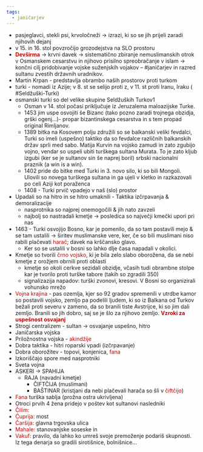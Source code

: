 ```yaml
---
tags:
  - janičarjev
---
```


- pasjeglavci, stekli psi, krvoločneži $\rightarrow$ izrazi, ki so se jih prijeli zaradi njihovih dejanj
- v 15. in 16. stol povzročijo grozodejstva na SLO prostoru
- **<font color="#c00000">Devširma</font>** $\rightarrow$ krvni davek $\rightarrow$ sistematično zbiranje nemuslimanskih otrok v Osmanskem cesarstvu in njihovo prisilno spreobračanje v islam  $\rightarrow$ končni cilj pridobivanje vojske suženjskih vojakov – #janičarjev in razred sultanu zvestih državnih uradnikov.
- Martin Krpan - predstavlja obrambo naših prostorov proti turkom
- turki - nomadi iz Azije; v 8. st se selijo proti z, v 11. st proti Iranu, Iraku ( #Seldžuški-Turki)
- osmanski turki so del velike skupine Seldžuških Turkov1
	- Osman v 14. stol počasi priključuje iz Jeruzalema maloazijske Turke.
	- 1453 jim uspe osvojiti še Bizanc (tako pozno zaradi trojnega obzidja, grški ogenj...)- propar bizantinskega cesarstva in s tem propad original Rimljanov.
	- 1389 bitka na Kosovem polju združili so se balkanski veliki fevdalci, Turki so imeli (uspešno) taktiko da so fevdalce različnih balkanskih držav sprli med sabo. Matija Kurvin na vojsko zamudi in zato zgubijo vojno, vendar so uspeli ubiti turškega sultana Murata. To je zato kljub izgubi (ker se je sultanov sin še naprej boril) srbski nacionalni praznik (a win is a win).
	- 1402 pride do bitke med Turki in 3. novo silo, ki so bili Mongoli. Ulovili so novega turškega sultana in ga ujeli v kletko in razkazovali po celi Aziji kot poraženca
	- 1408 - Turki prvič vpadejo v naš (slo) prostor
- Upadali so na hitro in se hitro umaknili - Taktika izčrpavanja & demoralizacije 
	- nasprotnika so najprej onemogočili & jih nato zavzeli
	- najbolj so nastradali kmetje $\rightarrow$ posledica so največji kmečki upori pri nas
- 1463 - Turki osvojijo Bosno, kar je pomenilo, da so tam postavili mejo & se tam ustalili $\rightarrow$ širitev muslimanske vere, ker, če so bili muslimani niso rabili plačevati <font color="#c00000">harač</font>; davek na krščansko glavo.
	- Ker so se ustalili v bosni so lahko dlje časa napadali v okolici.
- Kmetje so tvorili <font color="#c00000">črno vojsko</font>, ki je bila zelo slabo oborožena, da se nebi kmetje z orožjem obrnili proti oblasti
	- kmetje so okoli cerkve sezidali obzidje, včasih tudi obrambne stolpe kar je tvorilo proti turške tabore (takih so zgradili 350)
	-  signalizazija napadov: turški zvonovi, kresovi. V Bosni so organizirali vohunsko mrežo
- <font color="#c00000">Vojna krajina</font> - pas ozemlja, kjer so 92 gradov spremenili v utrdbe kamor so postavili vojsko, zemljo pa podelili ljudem, ki so iz Balkana od Turkov bežali proti severu v zameno, da so branili tiste Avstrijce, ki so jim dali zemljo. Branili so jih dobro, saj se je šlo za njihovo zemljo.
**<font color="#c00000">Vzroki za uspešnost osvajanj</font>**
- Strogi centralizem - sultan $\rightarrow$ osvajanje uspešno, hitro
- Janičarska vojska
- Priložnostna vojska - <font color="#c00000">akindžije</font>
- Dobra taktika - hitri roparski vpadi (izčrpavanje)
- Dobra oborožitev - topovi, konjenica, <font color="#c00000">fana</font>
- Izkoriščajo spore med nasprotniki
- Sveta vojna
- ASKERI $\rightarrow$ SPAHIJA
	- RAJA (navadni kmetje)
		- ČIFTČIJA (muslimani)
		- BAŠTINAR (kristjani da nebi plačevali harača so šli v <font color="#c00000">čiftčijo</font>)
- <font color="#c00000">Fana</font> turška sablja (prožna ostra ukrivljena)
- Otroci prvih 4 žena pridejo v poštev kot sultanovi nasledniki
- <font color="#c00000">Čilim</font><font color="#c00000">: </font>
- <font color="#c00000">Ćuprija</font><font color="#c00000">:</font> most
- <font color="#c00000">Čaršija</font><font color="#c00000">:</font> glavna trgovska ulica
- <font color="#c00000">Mahale:</font> stanovanjske soseske in 
- <font color="#c00000">Vakuf:</font> pravilo, da lahko ko umreš svoje premoženje podariš skupnosti. Iz tega denarja so gradili sirotišnice, bolnišnice...